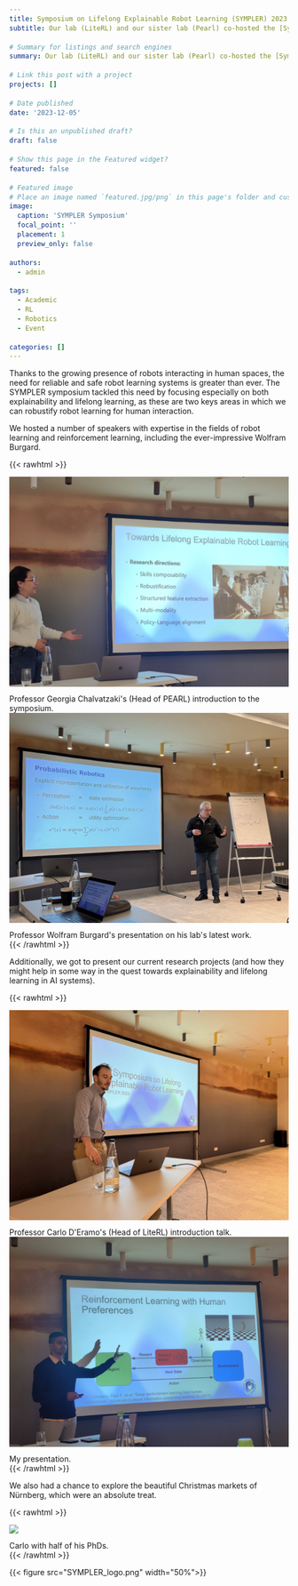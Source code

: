 ```yaml
---
title: Symposium on Lifelong Explainable Robot Learning (SYMPLER) 2023 🦾
subtitle: Our lab (LiteRL) and our sister lab (Pearl) co-hosted the [Symposium on Lifelong and Explainable Robot Learning](https://sites.google.com/view/sympler/home) in Nürnberg. 

# Summary for listings and search engines
summary: Our lab (LiteRL) and our sister lab (Pearl) co-hosted the [Symposium on Lifelong and Explainable Robot Learning](https://sites.google.com/view/sympler/home) in Nürnberg.

# Link this post with a project
projects: []

# Date published
date: '2023-12-05'

# Is this an unpublished draft?
draft: false

# Show this page in the Featured widget?
featured: false

# Featured image
# Place an image named `featured.jpg/png` in this page's folder and customize its options here.
image:
  caption: 'SYMPLER Symposium'
  focal_point: ''
  placement: 1
  preview_only: false

authors:
  - admin

tags:
  - Academic
  - RL
  - Robotics
  - Event

categories: []
---
```


Thanks to the growing presence of robots interacting in human spaces, the need for reliable and safe robot learning systems is greater than ever. The SYMPLER symposium tackled this need by focusing especially on both explainability and lifelong learning, as these are two keys areas in which we can robustify robot learning for human interaction.

We hosted a number of speakers with expertise in the fields of robot learning and reinforcement learning, including the ever-impressive Wolfram Burgard.

<!-- {{< figure src="wolfram.jpg" caption="Wolfram Burgard's presentation." width="50%">}} -->

{{< rawhtml >}}
  <div class="clearfix">
    <div class="img-container-2">
    <img src="3.jpg" style="margin-bottom: 10px">
    <figcaption>Professor Georgia Chalvatzaki's (Head of PEARL) introduction to the symposium.</figcaption>
    </div>
    <div class="img-container-2">
    <img src="wolfram.jpg" style="margin-bottom: 10px">
    <figcaption>
    Professor Wolfram Burgard's presentation on his lab's latest work.</figcaption>
    </div>
</div>
{{< /rawhtml >}}

Additionally, we got to present our current research projects (and how they might help in some way in the quest towards explainability and lifelong learning in AI systems).

{{< rawhtml >}}
  <div class="clearfix">
    <div class="img-container-2">
    <img src="featured_2.jpg" style="margin-bottom: 10px">
    <figcaption>Professor Carlo D'Eramo's (Head of LiteRL) introduction talk.</figcaption>
    </div>
    <div class="img-container-2">
    <img src="4.jpg" style="margin-bottom: 10px">
    <figcaption>
    My presentation.</figcaption>
    </div>
</div>
{{< /rawhtml >}}


We also had a chance to explore the beautiful Christmas markets of Nürnberg, which were an absolute treat.

{{< rawhtml >}}
    <div class="img-container">
    <img src="2.jpg" style="margin-bottom: 10px">
    <figcaption>Carlo with half of his PhDs.</figcaption>
    </div>
{{< /rawhtml >}}


{{< figure src="SYMPLER_logo.png" width="50%">}}